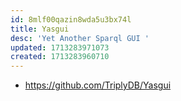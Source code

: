 ```yaml
---
id: 8mlf00qazin8wda5u3bx74l
title: Yasgui
desc: 'Yet Another Sparql GUI '
updated: 1713283971073
created: 1713283960710
---
```


- https://github.com/TriplyDB/Yasgui